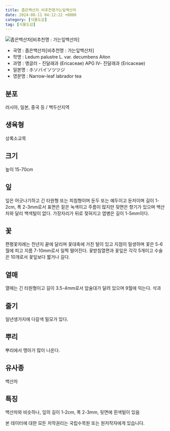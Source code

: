 ```yaml
---
title: 좁은백산차_비추천명가는잎백산차
date: 2024-08-11 04:12:22 +0800
category: [식물도감]
tag: [식물도감]
---
```




![좁은백산차[비추천명 : 가는잎백산차]](/fileUpload/plants/basic/Ericaceae/Ledum/11235/11235_1_th2.jpg)
- 국명 : 좁은백산차[비추천명 : 가는잎백산차]
- 학명 : Ledum palustre L. var. decumbens Aiton
- 과명 : 앵글러 - 진달래과 (Ericaceae) APG Ⅳ- 진달래과 (Ericaceae)
- 일본명 : ホソバイソツツジ
- 영문명 : Narrow-leaf labrador tea


## 분포
러시아, 일본, 중국 등 / 백두산지역
## 생육형
상록소교목
## 크기
높이 15-70cm
## 잎
잎은 어긋나기하고 긴 타원형 또는 피침형이며 둔두 또는 예두이고 둔저이며 길이 1-2cm, 폭 2-3mm로서 표면은 짙은 녹색이고 주름이 많지만 뒷면은 향기가 있으며 백산차와 달리 백색털이 없다. 가장자리가 뒤로 젖혀지고 엽병은 길이 1-5mm이다.
## 꽃
편평꽃차례는 전년지 끝에 달리며 꽃대축에 거친 털이 있고 지점이 밀생하며 꽃은 5-6월에 피고 지름 7-10mm로서 일찍 떨어진다. 꽃받침열편과 꽃잎은 각각 5개이고 수술은 10개로서 꽃잎보다 짧거나 길다.
## 열매
열매는 긴 타원형이고 길이 3.5-4mm로서 암술대가 달려 있으며 9월에 익는다. 삭과
## 줄기
일년생가지에 다갈색 밀모가 있다.
## 뿌리
뿌리에서 맹아가 많이 나온다.
## 유사종
백산차
## 특징
백산차와 비슷하나, 잎의 길이 1-2cm, 폭 2-3mm, 뒷면에 흰색털이 있음






본 데이터에 대한 모든 저작권리는 국립수목원 또는 원저작자에게 있습니다.
